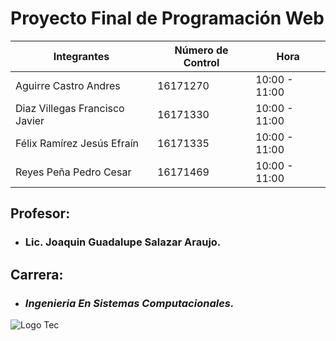 # Proyecto Final de Programación Web
| Integrantes| Número de Control | Hora |
| ---------- | ----------------- | ---- |
|Aguirre Castro Andres | 16171270 | 10:00 - 11:00 |
|Diaz Villegas Francisco Javier | 16171330 | 10:00 - 11:00 |
|Félix Ramírez Jesús Efraín | 16171335 | 10:00 - 11:00 |
|Reyes Peña Pedro Cesar | 16171469 | 10:00 - 11:00 |

## Profesor:
- ### **Lic. Joaquin Guadalupe Salazar Araujo.**

## Carrera:
- ### *Ingenieria En Sistemas Computacionales.*

![Logo Tec](https://universidadesdemexico.mx/logos/original/logo-instituto-tecnologico-de-culiacan.png)